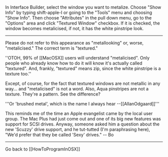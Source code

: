 In Interface Builder, select the window you want to metalize.  Choose "Show Info" by typing shift-apple-I or going to the "Tools" menu and choosing "Show Info".  Then choose "Attributes" in the pull down menu, go to the "Options" area and click "Textured Window" checkbox.  If it is checked, the window becomes metalicised, if not, it has the white pinstripe look.

----
Please do not refer to this appearance as "metallooking" or, worse, "metalicised." The correct term is "textured." 

''OTOH, 99% of [[MacOSX]] users will understand "metalicised". Only people who already know how to do it will know it's actually called "textured". And, frankly, "textured" means zip, since the white pinstripe is a texture too.''

Except, of course, for the fact that textured windows are not metallic in any way... and "metalicised" is not a word. Also, Aqua pinstripes are not a texture. They're a pattern. See the difference?

'''Or 'brushed metal', which is the name I always hear --[[AllanOdgaard]]'''

This reminds me of the time an Apple evangelist came by the local user group.  The Mac Plus had just come out and one of its big new features was support for SCSI drives.  Anyway, someone asked him a question about the new 'Scuzzy' drive support, and he tut-tutted (I'm paraphrasing here), "We'd prefer that they be called 'Sexy' drives."  -- Bo

----

Go back to [[HowToProgramInOSX]]